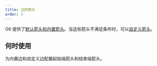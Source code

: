 ```yaml
---
title: 边的箭头
order: 3
---
```


G6 提供了[默认箭头和内置箭头](/zh/docs/manual/middle/elements/edges/arrow)。当这些箭头不满足条件时，可以[自定义箭头](/zh/docs/manual/advanced/custom-edge#4-自定义箭头)。

## 何时使用

为内置边和自定义边配置起始端箭头和结束端箭头。
